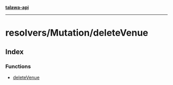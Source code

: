 [**talawa-api**](../../../README.md)

***

# resolvers/Mutation/deleteVenue

## Index

### Functions

- [deleteVenue](functions/deleteVenue.md)
